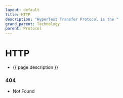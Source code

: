 ```yaml
---
layout: default
title: HTTP
description: "HyperText Transfer Protocol is the "
grand_parent: Technology
parent: Protocol
---
```

# HTTP
- {{ page.description }}

### 404
- Not Found

### 